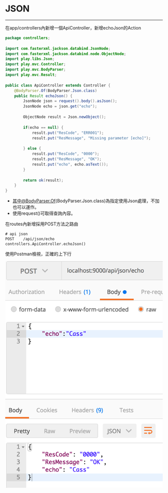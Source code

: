# JSON

---

在app/controllers內新增一個ApiController，新增echoJson的Action

```java
package controllers;

import com.fasterxml.jackson.databind.JsonNode;
import com.fasterxml.jackson.databind.node.ObjectNode;
import play.libs.Json;
import play.mvc.Controller;
import play.mvc.BodyParser;
import play.mvc.Result;

public class ApiController extends Controller {
    @BodyParser.Of(BodyParser.Json.class)
    public Result echoJson() {
        JsonNode json = request().body().asJson();
        JsonNode echo = json.get("echo");

        ObjectNode result = Json.newObject();

        if(echo == null) {
            result.put("ResCode", "ERR001");
            result.put("ResMessage", "Missing parameter [echo]");

        } else {
            result.put("ResCode", "0000");
            result.put("ResMessage", "OK");
            result.put("echo", echo.asText());
        }

        return ok(result);
    }
}
```

* 其中@BodyParser.Of\(BodyParser.Json.class\)為指定使用Json處理，不加也可以運作。
* 使用request\(\)可取得查詢內容。

在routes內新增採用POST方法之路由

```
# api json
POST    /api/json/echo              controllers.ApiController.echoJson()
```

使用Postman檢視，正確的上下行

![](/assets/JSON_Result.png)


